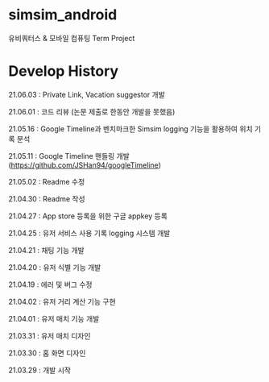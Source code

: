 # simsim_android

유비쿼터스 & 모바일 컴퓨팅 Term Project

# Develop History

21.06.03 : Private Link, Vacation suggestor 개발

21.06.01 : 코드 리뷰 (논문 제출로 한동안 개발을 못했음)

21.05.16 : Google Timeline과 벤치마크한 Simsim logging 기능을 활용하여 위치 기록 분석  

21.05.11 : Google Timeline 핸들링 개발 (https://github.com/JSHan94/googleTimeline)

21.05.02 : Readme 수정

21.04.30 : Readme 작성

21.04.27 : App store 등록을 위한 구글 appkey 등록

21.04.25 : 유저 서비스 사용 기록 logging 시스템 개발

21.04.21 : 채팅 기능 개발

21.04.20 : 유저 식별 기능 개발 

21.04.19 : 에러 및 버그 수정

21.04.02 : 유저 거리 계산 기능 구현 

21.04.01 : 유저 매치 기능 개발 

21.03.31 : 유저 매치 디자인 

21.03.30 : 홈 화면 디자인

21.03.29 : 개발 시작
